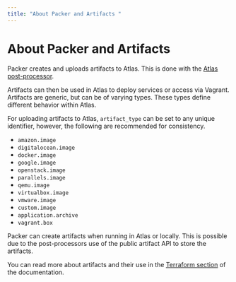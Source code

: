```yaml
---
title: "About Packer and Artifacts "
---
```


# About Packer and Artifacts

Packer creates and uploads artifacts to Atlas. This is done
with the [Atlas post-processor](https://packer.io/docs/post-processors/atlas.html).

Artifacts can then be used in Atlas to deploy services or access
via Vagrant. Artifacts are generic, but can be of varying types.
These types define different behavior within Atlas.

For uploading artifacts to Atlas, `artifact_type` can be set to any
unique identifier, however, the following are recommended for consistency.

- `amazon.image`
- `digitalocean.image`
- `docker.image`
- `google.image`
- `openstack.image`
- `parallels.image`
- `qemu.image`
- `virtualbox.image`
- `vmware.image`
- `custom.image`
- `application.archive`
- `vagrant.box`

Packer can create artifacts when running in Atlas or locally.
This is possible due to the post-processors use of the public
artifact API to store the artifacts.

You can read more about artifacts and their use in the [Terraform section](/help/terraform/features)
of the documentation.
